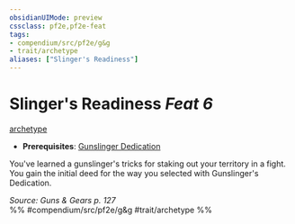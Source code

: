 ```yaml
---
obsidianUIMode: preview
cssclass: pf2e,pf2e-feat
tags:
- compendium/src/pf2e/g&g
- trait/archetype
aliases: ["Slinger's Readiness"]
---
```

# Slinger's Readiness  *Feat 6*  
[archetype](/rules/traits/archetype.md)  

- **Prerequisites**: [Gunslinger Dedication](/compendium/feats/gunslinger-dedication-g-g.md)

You've learned a gunslinger's tricks for staking out your territory in a fight. You gain the initial deed for the way you selected with Gunslinger's Dedication.

*Source: Guns & Gears p. 127*  
%% #compendium/src/pf2e/g&g #trait/archetype %%